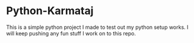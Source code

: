 # Python-Karmataj

This is a simple python project I made to test out my python setup works. 
I will keep pushing any fun stuff I work on to this repo.

